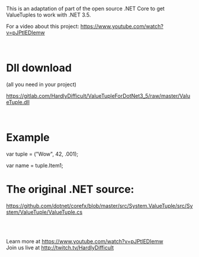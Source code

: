 This is an adaptation of part of the open source .NET Core 
to get ValueTuples to work with .NET 3.5.

For a video about this project: https://www.youtube.com/watch?v=pJPtlEDIemw

<br>

# Dll download
(all you need in your project)

https://gitlab.com/HardlyDifficult/ValueTupleForDotNet3_5/raw/master/ValueTuple.dll

<br>

# Example
var tuple = ("Wow", 42, .001);

var name = tuple.Item1;


# The original .NET source: 
https://github.com/dotnet/corefx/blob/master/src/System.ValueTuple/src/System/ValueTuple/ValueTuple.cs

<br><br>

Learn more at https://www.youtube.com/watch?v=pJPtlEDIemw
<br>
Join us live at http://twitch.tv/HardlyDifficult 